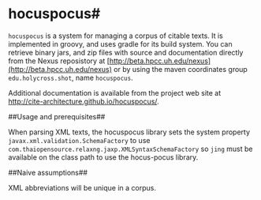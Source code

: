 # hocuspocus#

`hocuspocus` is a system for managing a corpus of citable texts.  It is implemented in groovy, and uses gradle for its build system. You can retrieve binary jars, and zip files with source and documentation directly from the Nexus reposistory at [http://beta.hpcc.uh.edu/nexus](http://beta.hpcc.uh.edu/nexus) or by using the maven coordinates group `edu.holycross.shot`, name `hocuspocus`.

Additional documentation is available from the project web site at <http://cite-architecture.github.io/hocuspocus/>.

##Usage and prerequisites##

When parsing XML texts, the hocuspocus library sets the system property `javax.xml.validation.SchemaFactory` to use `com.thaiopensource.relaxng.jaxp.XMLSyntaxSchemaFactory` so `jing` must be available on the class path to use the hocus-pocus library.

##Naive assumptions##

XML abbreviations will be unique in a corpus.
